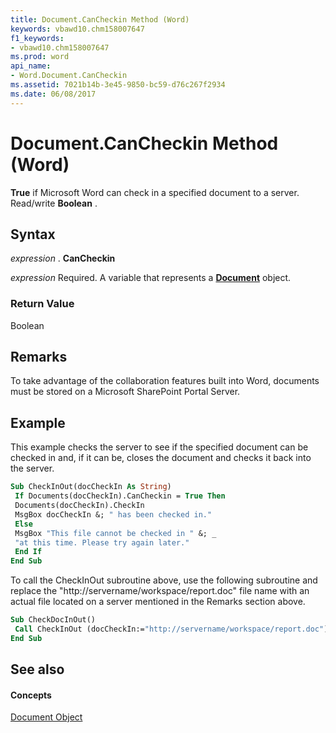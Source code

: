 ```yaml
---
title: Document.CanCheckin Method (Word)
keywords: vbawd10.chm158007647
f1_keywords:
- vbawd10.chm158007647
ms.prod: word
api_name:
- Word.Document.CanCheckin
ms.assetid: 7021b14b-3e45-9850-bc59-d76c267f2934
ms.date: 06/08/2017
---
```



# Document.CanCheckin Method (Word)

 **True** if Microsoft Word can check in a specified document to a server. Read/write **Boolean** .


## Syntax

 _expression_ . **CanCheckin**

 _expression_ Required. A variable that represents a **[Document](Word.Document.md)** object.


### Return Value

Boolean


## Remarks

To take advantage of the collaboration features built into Word, documents must be stored on a Microsoft SharePoint Portal Server.


## Example

This example checks the server to see if the specified document can be checked in and, if it can be, closes the document and checks it back into the server.


```vb
Sub CheckInOut(docCheckIn As String) 
 If Documents(docCheckIn).CanCheckin = True Then 
 Documents(docCheckIn).CheckIn 
 MsgBox docCheckIn &; " has been checked in." 
 Else 
 MsgBox "This file cannot be checked in " &; _ 
 "at this time. Please try again later." 
 End If 
End Sub
```

To call the CheckInOut subroutine above, use the following subroutine and replace the "http://servername/workspace/report.doc" file name with an actual file located on a server mentioned in the Remarks section above.




```vb
Sub CheckDocInOut() 
 Call CheckInOut (docCheckIn:="http://servername/workspace/report.doc") 
End Sub
```


## See also


#### Concepts


[Document Object](Word.Document.md)


